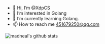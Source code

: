 - 👋 Hi, I’m @XdpCS
- 👀 I’m interested in Golang
- 🌱 I’m currently learning Golang.
- 📫 How to reach me 451679250@qq.com

<!---
XdpCS/XdpCS is a ✨ special ✨ repository because its `README.md` (this file) appears on your GitHub profile.
You can click the Preview link to take a look at your changes.
--->
![madneal's github stats](https://github-readme-stats.vercel.app/api?username=XdpCS&show_icons=true&theme=radical&count_private=true)
